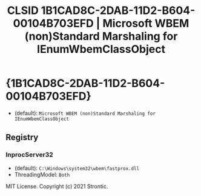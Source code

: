 ﻿---
title: "CLSID 1B1CAD8C-2DAB-11D2-B604-00104B703EFD | Microsoft WBEM (non)Standard Marshaling for IEnumWbemClassObject"
excerpt: What is COM-Object CLSID 1B1CAD8C-2DAB-11D2-B604-00104B703EFD?
---

# {1B1CAD8C-2DAB-11D2-B604-00104B703EFD}

* (default): `Microsoft WBEM (non)Standard Marshaling for IEnumWbemClassObject`

## Registry


### InprocServer32

* (default): `C:\Windows\system32\wbem\fastprox.dll`
* ThreadingModel: `Both`

MIT License. Copyright (c) 2021 Strontic.


